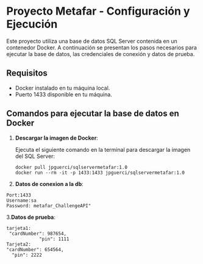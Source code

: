 # Proyecto Metafar - Configuración y Ejecución

Este proyecto utiliza una base de datos SQL Server contenida en un contenedor Docker. 
A continuación se presentan los pasos necesarios para ejecutar la base de datos, las credenciales de conexión y datos de prueba.

## Requisitos

- Docker instalado en tu máquina local.
- Puerto 1433 disponible en tu máquina.

## Comandos para ejecutar la base de datos en Docker

1. **Descargar la imagen de Docker**:

   Ejecuta el siguiente comando en la terminal para descargar la imagen del SQL Server:

   ```
   docker pull jpguerci/sqlservermetafar:1.0
   docker run --rm -it -p 1433:1433 jpguerci/sqlservermetafar:1.0
   
 2. **Datos de conexion a la db**:
 ```
 Port:1433
 Username:sa
 Password: metafar_ChallengeAPI"
```
 3.**Datos de prueba**:
```
tarjeta1:
 "cardNumber": 987654,
			"pin": 1111
Tarjeta2:  
"cardNumber": 654564,
  "pin": 2222
```
